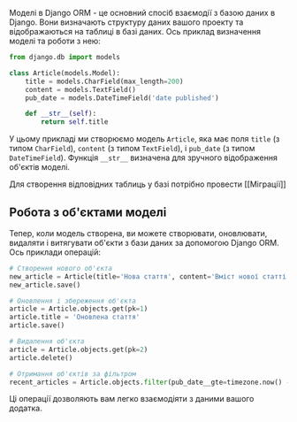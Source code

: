 
Моделі в Django ORM - це основний спосіб взаємодії з базою даних в Django. Вони визначають структуру даних вашого проекту та відображаються на таблиці в базі даних. Ось приклад визначення моделі та роботи з нею:

```python
from django.db import models

class Article(models.Model):
    title = models.CharField(max_length=200)
    content = models.TextField()
    pub_date = models.DateTimeField('date published')

    def __str__(self):
        return self.title
```

У цьому прикладі ми створюємо модель `Article`, яка має поля `title` (з типом `CharField`), `content` (з типом `TextField`), і `pub_date` (з типом `DateTimeField`). Функція `__str__` визначена для зручного відображення об'єктів моделі.

Для створення відповідних таблиць у базі потрібно провести [[Міграції]]

## Робота з об'єктами моделі

Тепер, коли модель створена, ви можете створювати, оновлювати, видаляти і витягувати об'єкти з бази даних за допомогою Django ORM. Ось приклади операцій:

```python
# Створення нового об'єкта
new_article = Article(title='Нова стаття', content='Вміст нової статті', pub_date=timezone.now())
new_article.save()

# Оновлення і збереження об'єкта
article = Article.objects.get(pk=1)
article.title = 'Оновлена стаття'
article.save()

# Видалення об'єкта
article = Article.objects.get(pk=2)
article.delete()

# Отримання об'єктів за фільтром
recent_articles = Article.objects.filter(pub_date__gte=timezone.now() - datetime.timedelta(days=7))
```

Ці операції дозволяють вам легко взаємодіяти з даними вашого додатка.